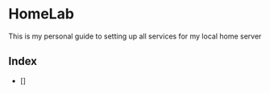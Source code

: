 # HomeLab

This is my personal guide to setting up all services for my local home server

## Index

- []